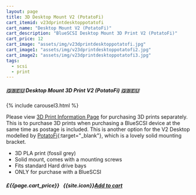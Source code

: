 ```yaml
---
layout: page
title: 3D Desktop Mount V2 (PotatoFi)
cart_itemid: v23dprintdesktoppotatofi
cart_name: "Desktop Mount V2 (PotatoFi)"
cart_description: "BlueSCSI Desktop Mount 3D Print V2 (PotatoFi)"
cart_price: 12
cart_image: "assets/img/v23dprintdesktoppotatofi.jpg"
cart_image1: "assets/img/v23dprintdesktoppotatofi2.jpg"
cart_image2: "assets/img/v23dprintdesktoppotatofi3.jpg"
tags: 
  - scsi
  - print
---
```


##### 🇬🇧🇪🇺 Desktop Mount 3D Print V2 (PotatoFi) 🇬🇧🇪🇺

{% include carousel3.html %}

Please view [3D Print Information Page](/print) for purchasing 3D prints separately. This is to purchase 3D prints when purchasing a BlueSCSI device at the same time as postage is included. This is another option for the V2 Desktop modelled by [PotatoFi](https://www.printables.com/@PotatoFi){:target="_blank"}, which is a lovely solid mounting bracket.

* 3D PLA print (fossil grey)
* Solid mount, comes with a mounting screws
* Fits standard Hard drive bays
* ONLY for purchase with a BlueSCSI

##### £{{page.cart_price}} &nbsp; {{site.icon}}[Add to cart](/cart#{{page.cart_itemid}})